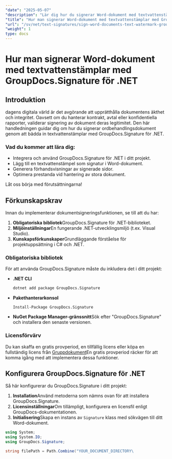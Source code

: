 ```yaml
---
"date": "2025-05-07"
"description": "Lär dig hur du signerar Word-dokument med textvattenstämplar med GroupDocs.Signature för .NET, vilket säkerställer dokumentets integritet och äkthet."
"title": "Hur man signerar Word-dokument med textvattenstämplar med GroupDocs.Signature för .NET"
"url": "/sv/net/text-signatures/sign-word-documents-text-watermark-groupdocs-dotnet/"
"weight": 1
type: docs
---
```

# Hur man signerar Word-dokument med textvattenstämplar med GroupDocs.Signature för .NET

## Introduktion
dagens digitala värld är det avgörande att upprätthålla dokumentens äkthet och integritet. Oavsett om du hanterar kontrakt, avtal eller konfidentiella rapporter, validerar signering av dokument deras legitimitet. Den här handledningen guidar dig om hur du signerar ordbehandlingsdokument genom att bädda in textvattenstämplar med GroupDocs.Signature för .NET.

### Vad du kommer att lära dig:
- Integrera och använd GroupDocs.Signature för .NET i ditt projekt.
- Lägg till en textvattenstämpel som signatur i Word-dokument.
- Generera förhandsvisningar av signerade sidor.
- Optimera prestanda vid hantering av stora dokument.

Låt oss börja med förutsättningarna!

## Förkunskapskrav
Innan du implementerar dokumentsigneringsfunktionen, se till att du har:
1. **Obligatoriska bibliotek**GroupDocs.Signature för .NET-biblioteket.
2. **Miljöinställningar**En fungerande .NET-utvecklingsmiljö (t.ex. Visual Studio).
3. **Kunskapsförkunskaper**Grundläggande förståelse för projektuppsättning i C# och .NET.

### Obligatoriska bibliotek
För att använda GroupDocs.Signature måste du inkludera det i ditt projekt:
- **.NET CLI**
  ```bash
  dotnet add package GroupDocs.Signature
  ```
- **Pakethanterarkonsol**
  ```
  Install-Package GroupDocs.Signature
  ```

- **NuGet Package Manager-gränssnitt**Sök efter "GroupDocs.Signature" och installera den senaste versionen.

### Licensförvärv
Du kan skaffa en gratis provperiod, en tillfällig licens eller köpa en fullständig licens från [Gruppdokument](https://purchase.groupdocs.com/buy)En gratis provperiod räcker för att komma igång med att implementera dessa funktioner.

## Konfigurera GroupDocs.Signature för .NET
Så här konfigurerar du GroupDocs.Signature i ditt projekt:
1. **Installation**Använd metoderna som nämns ovan för att installera GroupDocs.Signature.
2. **Licensinställningar**Om tillämpligt, konfigurera en licensfil enligt GroupDocs-dokumentationen.
3. **Initialisering**Skapa en instans av `Signature` klass med sökvägen till ditt Word-dokument.

```csharp
using System;
using System.IO;
using GroupDocs.Signature;

string filePath = Path.Combine("YOUR_DOCUMENT_DIRECTORY\